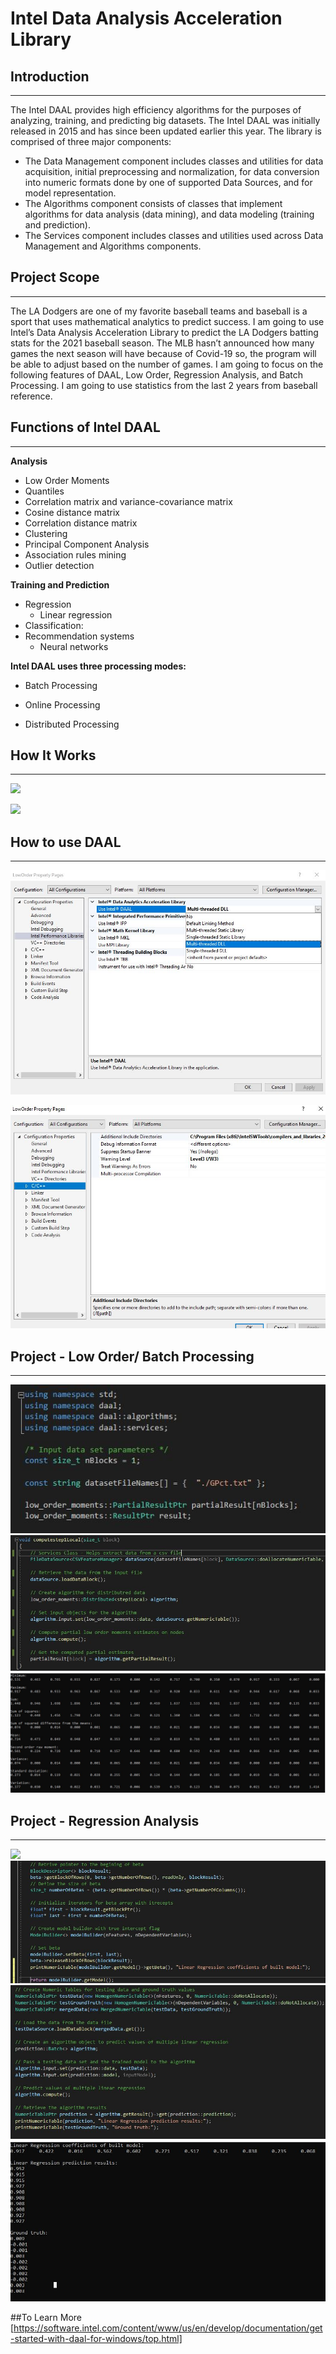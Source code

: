 # Intel Data Analysis Acceleration Library

## Introduction
***

The Intel DAAL provides  high efficiency algorithms for the purposes of analyzing, training, and predicting big datasets. The Intel DAAL was initially released in 2015 and has since been updated earlier this year. The library is comprised of three major components:
  * The Data Management component includes classes and utilities for data acquisition, initial preprocessing and normalization, for 
    data conversion into numeric formats done by one of supported Data Sources, and for model representation.
  * The Algorithms component consists of classes that implement algorithms for data analysis (data mining), and data modeling 
    (training and prediction).
  * The Services component includes classes and utilities used across Data Management and Algorithms components.

## Project Scope
***

The LA Dodgers are one of my favorite baseball teams and baseball is a sport that uses mathematical analytics to predict success. I am going to use Intel’s Data Analysis Acceleration Library to predict the LA Dodgers batting stats for the 2021 baseball season. The MLB hasn’t announced how many games the next season will have because of Covid-19 so, the program will be able to adjust based on the number of games. I am going to focus on the following features of DAAL, Low Order, Regression Analysis, and Batch Processing. I am going to use statistics from the last 2 years from baseball reference. 

## Functions of Intel DAAL
***

**Analysis**
 - Low Order Moments
 - Quantiles
 - Correlation matrix and variance-covariance matrix
 - Cosine distance matrix
 - Correlation distance matrix
 - Clustering 
 - Principal Component Analysis
 - Association rules mining
 - Outlier detection

**Training and Prediction**
- Regression
   - Linear regression
- Classification: 
- Recommendation systems
   - Neural networks

**Intel DAAL uses three processing modes:**

- Batch Processing

- Online Processing

- Distributed Processing

## How It Works
***
![](daal1.png)

![](daal2.png)

## How to use DAAL
***
![](Images/Set-up1.JPG)

![](Images/set-up2.JPG)


## Project - Low Order/ Batch Processing
***
![](Images/code_snippet1.JPG)
![](Images/code_snippet2.JPG)
![](Images/output.JPG)


## Project - Regression Analysis
***
![](Images/code_snippet3.JPG)
![](Images/code_snippet4.JPG)
![](Images/code_snippet5.JPG)
![](Images/regressionOutput.JPG)

##To Learn More
[https://software.intel.com/content/www/us/en/develop/documentation/get-started-with-daal-for-windows/top.html]
